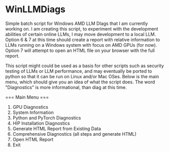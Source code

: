 # WinLLMDiags
Simple batch script for Windows AMD LLM DIags that I am currently working on. 
I am creating this script, to experiment with the development abilities of certain online LLMs, I may move development to a local LLM.  Option 6 & 7 at this time should create a report with relative information to LLMs running on a Windows system with focus on AMD GPUs (for now).  Option 7 will attempt to open an HTML file on your browser with the full report.  

This script might could be used as a basis for other scripts such as security testing of LLMs or LLM performance, and may eventually be ported to python so that it can be run on Linux and/or Mac OSes.  Below is the main menu, which should give you an idea of what the script does.  The word "Diagnostics" is more informational, than diag at this time.      

=== Main Menu ===
1. GPU Diagnostics
2. System Information
3. Python and PyTorch Diagnostics
4. HIP Installation Diagnostics
5. Generate HTML Report from Existing Data
6. Comprehensive Diagnostics (all steps and generate HTML)
7. Open HTML Report
8. Exit
